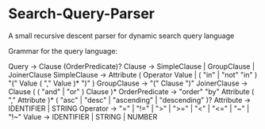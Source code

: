 # Search-Query-Parser
A small recursive descent parser for dynamic search query language

Grammar for the query language:

Query -> Clause (OrderPredicate)?
Clause -> SimpleClause | GroupClause | JoinerClause
SimpleClause -> Attribute ( Operator Value | ( "in" | "not" "in" ) "(" Value ( "," Value )* ")" )
GroupClause -> "(" Clause ")"
JoinerClause -> Clause ( ( "and" | "or" ) Clause )*
OrderPredicate -> "order" "by" Attribute ( "," Attribute )* ( "asc" | "desc" | "ascending" | "descending" )? 
Attribute -> IDENTIFIER | STRING
Operator -> "=" | "!=" | ">" | ">=" | "<" | "<=" | "~" | "!~"
Value -> IDENTIFIER | STRING | NUMBER
